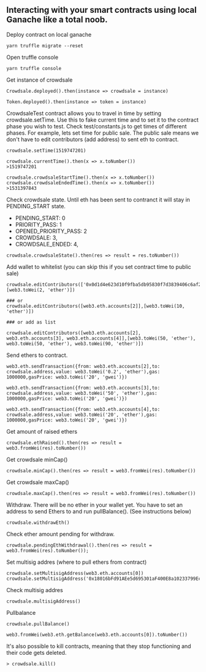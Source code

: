 
## Interacting with your smart contracts using local Ganache like a total noob.

Deploy contract on local ganache
```
yarn truffle migrate --reset
```

Open truffle console
```
yarn truffle console
```

Get instance of crowdsale
```
Crowdsale.deployed().then(instance => crowdsale = instance)
```

```
Token.deployed().then(instance => token = instance)
```

CrowdsaleTest contract allows you to travel in time by setting crowdsale.setTime. Use this to fake current time and to set it to the contract phase you wish to test. Check test/constants.js to get times of different phases. For example, lets set time for public sale. The public sale means we don't have to edit contributors (add address) to sent eth to contract.
```
crowdsale.setTime(1519747201)

crowdsale.currentTime().then(x => x.toNumber())
>1519747201

crowdsale.crowdsaleStartTime().then(x => x.toNumber())
crowdsale.crowdsaleEndedTime().then(x => x.toNumber())
>1531397843
```

Check crowdsale state. Until eth has been sent to contranct it will stay in PENDING_START state.
- PENDING_START: 0
- PRIORITY_PASS: 1
- OPENED_PRIORITY_PASS: 2
- CROWDSALE: 3,
- CROWDSALE_ENDED: 4,
```
crowdsale.crowdsaleState().then(res => result = res.toNumber())
```

Add wallet to whitelist (you can skip this if you set contract time to public sale)
```
crowdsale.editContributors(['0x0d1d4e623d10f9fba5db95830f7d3839406c6af2'],[web3.toWei(2, 'ether')])

### or
crowdsale.editContributors([web3.eth.accounts[2]],[web3.toWei(10, 'ether')])

### or add as list

crowdsale.editContributors([web3.eth.accounts[2], web3.eth.accounts[3], web3.eth.accounts[4]],[web3.toWei(50, 'ether'), web3.toWei(50, 'ether'), web3.toWei(90, 'ether')])
```

Send ethers to contract.
```
web3.eth.sendTransaction({from: web3.eth.accounts[2],to: crowdsale.address,value: web3.toWei('0.2', 'ether'),gas: 1000000,gasPrice: web3.toWei('20', 'gwei')})

web3.eth.sendTransaction({from: web3.eth.accounts[3],to: crowdsale.address,value: web3.toWei('50', 'ether'),gas: 1000000,gasPrice: web3.toWei('20', 'gwei')})

web3.eth.sendTransaction({from: web3.eth.accounts[4],to: crowdsale.address,value: web3.toWei('20', 'ether'),gas: 1000000,gasPrice: web3.toWei('20', 'gwei')})
```
Get amount of raised ethers
```
crowdsale.ethRaised().then(res => result = web3.fromWei(res).toNumber())
```

Get crowdsale minCap()

```
crowdsale.minCap().then(res => result = web3.fromWei(res).toNumber())
```

Get crowdsale maxCap()

```
crowdsale.maxCap().then(res => result = web3.fromWei(res).toNumber())

```

Withdraw. There will be no ether in your wallet yet. You have to set an address to send Ethers to and run pullBalance(). (See instructions below)
```
crowdsale.withdrawEth()
```

Check ether amount pending for withdraw.
```
crowdsale.pendingEthWithdrawal().then(res => result = web3.fromWei(res).toNumber());
```

Set multisig addres (where to pull ethers from contract)
```
crowdsale.setMultisigAddress(web3.eth.accounts[0])
crowdsale.setMultisigAddress('0x18016bFd91AEe5d695301aF400E8a10233799EcF')
```

Check multisig addres
```
crowdsale.multisigAddress()
```

Pullbalance
```
crowdsale.pullBalance()

web3.fromWei(web3.eth.getBalance(web3.eth.accounts[0]).toNumber())
```

It's also possible to kill contracts, meaning that they stop functioning and their
code gets deleted.

```
> crowdsale.kill()
```
